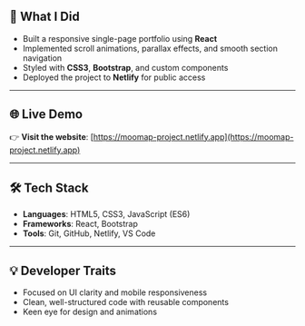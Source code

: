 ## 🧩 What I Did

- Built a responsive single-page portfolio using **React**
- Implemented scroll animations, parallax effects, and smooth section navigation
- Styled with **CSS3**, **Bootstrap**, and custom components
- Deployed the project to **Netlify** for public access

---

## 🌐 Live Demo
👉 **Visit the website**: [https://moomap-project.netlify.app](https://moomap-project.netlify.app)

---

## 🛠 Tech Stack

- **Languages**: HTML5, CSS3, JavaScript (ES6)
- **Frameworks**: React, Bootstrap
- **Tools**: Git, GitHub, Netlify, VS Code

---

## 💡 Developer Traits

- Focused on UI clarity and mobile responsiveness  
- Clean, well-structured code with reusable components  
- Keen eye for design and animations  

